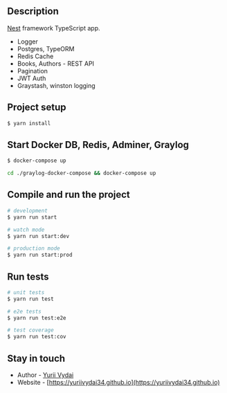 ## Description

[Nest](https://github.com/nestjs/nest) framework TypeScript app.
- Logger
- Postgres, TypeORM
- Redis Cache
- Books, Authors - REST API
- Pagination
- JWT Auth
- Graystash, winston logging

## Project setup

```bash
$ yarn install
```

## Start Docker DB, Redis, Adminer, Graylog

```bash
$ docker-compose up

cd ./graylog-docker-compose && docker-compose up

```

## Compile and run the project

```bash
# development
$ yarn run start

# watch mode
$ yarn run start:dev

# production mode
$ yarn run start:prod
```

## Run tests

```bash
# unit tests
$ yarn run test

# e2e tests
$ yarn run test:e2e

# test coverage
$ yarn run test:cov
```

## Stay in touch

- Author - [Yurii Vydai](mailto:yuriivydai@gmail.com)
- Website - [https://yuriivydai34.github.io](https://yuriivydai34.github.io)
